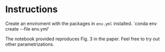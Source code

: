 # Instructions
Create an enviroment with the packages in `env.yml` installed.
`conda env create --file env.yml'

The notebook provided reproduces Fig. 3 in the paper. Feel free to try out other parametrizations.